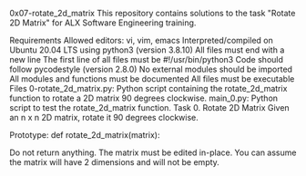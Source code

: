 0x07-rotate_2d_matrix
This repository contains solutions to the task "Rotate 2D Matrix" for ALX Software Engineering training.

Requirements
Allowed editors: vi, vim, emacs
Interpreted/compiled on Ubuntu 20.04 LTS using python3 (version 3.8.10)
All files must end with a new line
The first line of all files must be #!/usr/bin/python3
Code should follow pycodestyle (version 2.8.0)
No external modules should be imported
All modules and functions must be documented
All files must be executable
Files
0-rotate_2d_matrix.py: Python script containing the rotate_2d_matrix function to rotate a 2D matrix 90 degrees clockwise.
main_0.py: Python script to test the rotate_2d_matrix function.
Task
0. Rotate 2D Matrix
Given an n x n 2D matrix, rotate it 90 degrees clockwise.

Prototype: def rotate_2d_matrix(matrix):

Do not return anything. The matrix must be edited in-place.
You can assume the matrix will have 2 dimensions and will not be empty.

